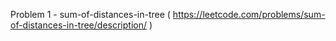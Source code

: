 Problem 1 - sum-of-distances-in-tree ( https://leetcode.com/problems/sum-of-distances-in-tree/description/ )